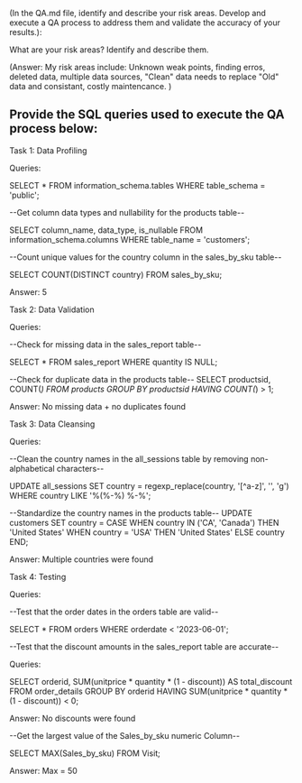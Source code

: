 (In the QA.md file, identify and describe your risk areas. Develop and execute a QA process to address them and validate the accuracy of your results.):

What are your risk areas? Identify and describe them.

(Answer: My risk areas include: Unknown weak points, finding erros, deleted data, multiple data sources, "Clean" data needs to replace "Old" data and consistant, costly maintencance. )

Provide the SQL queries used to execute the QA process below:
-------------------------------

Task 1: Data Profiling

Queries:

SELECT *
FROM information_schema.tables
WHERE table_schema = 'public';


--Get column data types and nullability for the products table--

SELECT column_name, data_type, is_nullable
FROM information_schema.columns
WHERE table_name = 'customers';


--Count unique values for the country column in the sales_by_sku table--

SELECT COUNT(DISTINCT country)
FROM sales_by_sku;

Answer: 5

Task 2: Data Validation

Queries:

--Check for missing data in the sales_report table--

SELECT *
FROM sales_report
WHERE quantity IS NULL;


--Check for duplicate data in the products table--
SELECT productsid, COUNT(*)
FROM products
GROUP BY productsid
HAVING COUNT(*) > 1;


Answer: No missing data + no duplicates found

Task 3: Data Cleansing

Queries:

--Clean the country names in the all_sessions table by removing non-alphabetical characters--

UPDATE all_sessions
SET country = regexp_replace(country, '[^a-z]', '', 'g')
WHERE country LIKE '%(%-%) %-%';

--Standardize the country names in the products table--
UPDATE customers
SET country = CASE
    WHEN country IN ('CA', 'Canada') THEN 'United States'
    WHEN country = 'USA' THEN 'United States'
    ELSE country
    END;

Answer: Multiple countries were found

Task 4: Testing

Queries:

--Test that the order dates in the orders table are valid--

SELECT *
FROM orders
WHERE orderdate < '2023-06-01';


--Test that the discount amounts in the sales_report table are accurate--

Queries:

SELECT orderid, SUM(unitprice * quantity * (1 - discount)) AS total_discount
FROM order_details
GROUP BY orderid
HAVING SUM(unitprice * quantity * (1 - discount)) < 0;

Answer: No discounts were found


--Get the largest value of the Sales_by_sku numeric Column--


SELECT  MAX(Sales_by_sku) FROM Visit;

Answer: Max = 50




